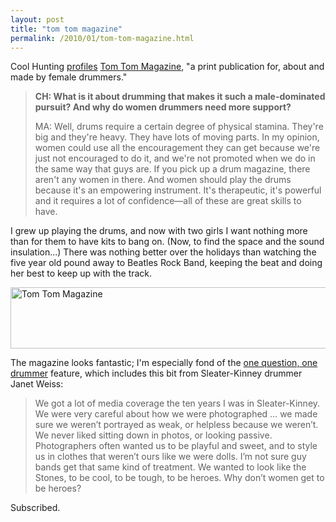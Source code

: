 ```yaml
---
layout: post
title: "tom tom magazine"
permalink: /2010/01/tom-tom-magazine.html
---
```


<p>Cool Hunting <a href="http://www.coolhunting.com/archives/2010/01/interview_with_12.php">profiles</a> <a href="http://tomtommag.com/index.php">Tom Tom Magazine</a>, "a print publication for, about and made by female drummers." </p>

<blockquote>
  <p><strong>CH: What is it about drumming that makes it such a male-dominated pursuit? And why do women drummers need more support?</strong></p>

  <p>MA: Well, drums require a certain degree of physical stamina. They're big and they're heavy. They have lots of moving parts. In my opinion, women could use all the encouragement they can get because we're just not encouraged to do it, and we're not promoted when we do in the same way that guys are. If you pick up a drum magazine, there aren't any women in there. And women should play the drums because it's an empowering instrument. It's therapeutic, it's powerful and it requires a lot of confidence—all of these are great skills to have.</p>
</blockquote>

<p>I grew up playing the drums, and now with two girls I want nothing more than for them to have kits to bang on. (Now, to find the space and the sound insulation...) There was nothing better over the holidays than watching the five year old pound away to Beatles Rock Band, keeping the beat and doing her best to keep up with the track. </p>

<p><a href="http://tomtommag.com/"><img src="http://stuff.sippey.com/snaps/2009/01/Tom_Tom_Magazine_-_A_Magazine_About_Female_Drummers-20100120-140304.jpg" width="560" height="98" alt="Tom Tom Magazine" /></a></p>

<p>The magazine looks fantastic; I'm especially fond of the <a href="http://tomtommag.com/blog/?cat=286">one question, one drummer</a> feature, which includes this bit from Sleater-Kinney drummer Janet Weiss:</p>

<blockquote>
  <p>We got a lot of media coverage the ten years I was in Sleater-Kinney. We were very careful about how we were photographed … we made sure we weren’t portrayed as weak, or helpless because we weren’t. We never liked sitting down in photos, or looking passive. Photographers often wanted us to be playful and sweet, and to style us in clothes that weren’t ours like we were dolls. I’m not sure guy bands get that same kind of treatment. We wanted to look like the Stones, to be cool, to be tough, to be heroes. Why don’t women get to be heroes?</p>
</blockquote>

<p>Subscribed.</p>



